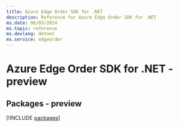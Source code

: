 ```yaml
---
title: Azure Edge Order SDK for .NET
description: Reference for Azure Edge Order SDK for .NET
ms.date: 06/03/2024
ms.topic: reference
ms.devlang: dotnet
ms.service: edgeorder
---
```

# Azure Edge Order SDK for .NET - preview
## Packages - preview
[!INCLUDE [packages](edge-order-index.md)]